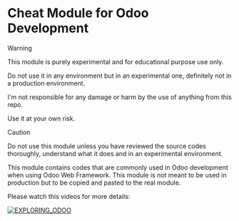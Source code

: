 # Cheat Module for Odoo Development
> [!WARNING]
> This module is purely experimental and for educational purpose use only.
>
> Do not use it in any environment but in an experimental one, definitely not in a production environment.
>
> I'm not responsible for any damage or harm by the use of anything from this repo.
>
> Use it at your own risk.

> [!CAUTION]
> Do not use this module unless you have reviewed the source codes thoroughly, understand what it does and in an experimental environment.

This module contains codes that are commonly used in Odoo development when using Odoo Web Framework.
This module is not meant to be used in production but to be copied and pasted to the real module.

Please watch this videos for more details:

[![EXPLORING_ODOO](https://img.youtube.com/vi/l4zH2c7b34g/0.jpg)](https://youtu.be/l4zH2c7b34g)
